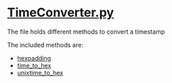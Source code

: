 # [TimeConverter.py](https://faui1-gitlab.cs.fau.de/lena.voigt/diskforge/-/blob/main/DiskForge/Utility/Conversions/TimeConverter.py?ref_type=heads)
The file holds different methods to convert a timestamp

The included methods are:
- [hexpadding](./hexpadding.md)
- [time_to_hex](./time_to_hex.md)
- [unixtime_to_hex](./unixtime_to_hex.md)
